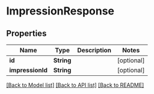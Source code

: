 # ImpressionResponse

## Properties
Name | Type | Description | Notes
------------ | ------------- | ------------- | -------------
**id** | **String** |  | [optional] 
**impressionId** | **String** |  | [optional] 

[[Back to Model list]](../README.md#documentation-for-models) [[Back to API list]](../README.md#documentation-for-api-endpoints) [[Back to README]](../README.md)


